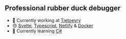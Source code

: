 ## Professional rubber duck debugger

- :office: Currently working at [Tietoevry](https://www.tietoevry.com/)
- :heart_eyes: [Svelte](https://svelte.dev/), [Typescript](https://www.typescriptlang.org/), [Netlify](https://www.netlify.com/) & [Docker](https://www.docker.com/)
- :seedling: Currently learning [C#](https://docs.microsoft.com/en-us/dotnet/csharp/)
